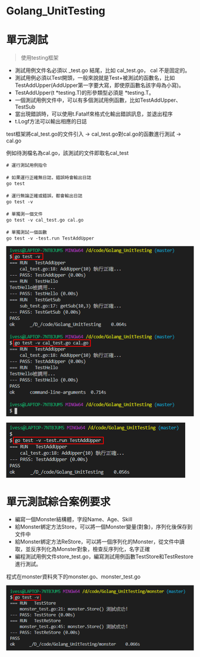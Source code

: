 # Golang_UnitTesting

# 單元測試

> 使用testing框架

- 測試用例文件名必須以 _test.go 結尾，比如 cal_test.go， cal 不是固定的。
- 測試用例必須以Test開頭，一般來說就是Test+被測試的函數名，比如TestAddUpper(AddUpper第一字要大寫，即使原函數名該字母為小寫)。
- TestAddUpper(t *testing.T)的形參類型必須是 *testing.T。
- 一個測試用例文件中，可以有多個測試用例函數，比如TestAddUpper、TestSub
- 當出現錯誤時，可以使用t.Fatalf來格式化輸出錯誤訊息，並退出程序
- t.Logf方法可以輸出相應的日誌

test框架將cal_test.go的文件引入 -> cal_test.go對cal.go的函數進行測試 -> cal.go


例如待測檔名為cal.go，該測試的文件即取名cal_test

```shell
# 運行測試用例指令

# 如果運行正確無日誌，錯誤時會輸出日誌
go test 

# 運行無論正確或錯誤，都會輸出日誌
go test -v

# 單獨測一個文件
go test -v cal_test.go cal.go

# 單獨測試一個函數
go test -v -test.run TestAddUpper
```

![image](./images/20200831132119.png)

![image](./images/20200831132459.png)

# 單元測試綜合案例要求

- 編寫一個Monster結構體，字段Name、Age、Skill
- 給Monster綁定方法Store，可以將一個Monster變量(對象)，序列化後保存到文件中
- 給Monster綁定方法ReStore，可以將一個序列化的Monster，從文件中讀取，並反序列化為Monster對象，檢查反序列化，名字正確
- 編程測試用例文件store_test.go，編寫測試用例函數TestStore和TestRestore進行測試。

程式在monster資料夾下的monster.go、monster_test.go

![image](./images/20200831143130.png)


